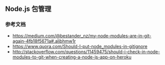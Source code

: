 
## Node.js 包管理

### 参考文档

* https://medium.com/@bestander_nz/my-node-modules-are-in-git-again-4fb18f5671a#.aljbhmw1r
* https://www.quora.com/Should-I-put-node_modules-in-gitignore
* http://stackoverflow.com/questions/11459475/should-i-check-in-node-modules-to-git-when-creating-a-node-js-app-on-heroku
